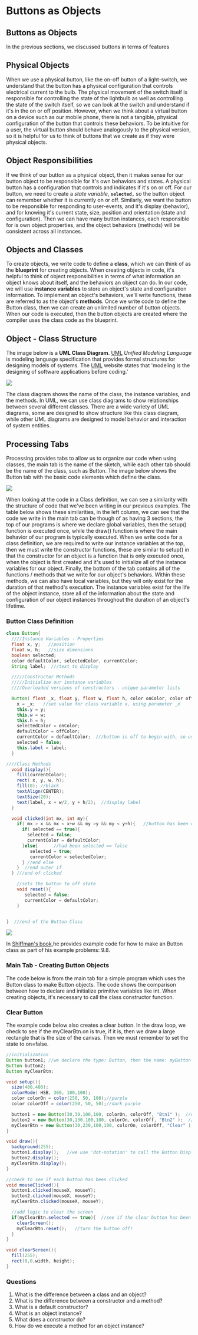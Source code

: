 # Buttons as Objects

## Buttons as Objects

In the previous sections, we discussed buttons in terms of features

## Physical Objects

When we use a physical button, like the on-off button of a light-switch, we understand that the button has a physical configuration that controls electrical current to the bulb. The physical movement of the switch itself is responsible for controlling the state of the lightbulb as well as controlling the state of the switch itself, so we can look at the switch and understand if it's in the on or off position. However, when we think about a virtual button on a device such as our mobile phone, there is not a tangible, physical configuration of the button that controls these behaviors. To be intuitive for a user, the virtual button should behave analogously to the physical version, so it is helpful for us to think of buttons that we create as if they were physical objects.

## Object Responsibilities

If we think of our button as a physical object, then it makes sense for our button object to be responsible for it's own behaviors and states. A physical button has a configuration that controls and indicates if it's on or off. For our button, we need to create a _state variable_, **`selected,`** so the button object can remember whether it is currently on or off. Similarly, we want the button to be responsible for responding to user-events, and it's display (behavior), and for knowing it's current state, size, position and orientation (state and configuration). Then we can have many button instances, each responsible for is own object properties, and the object behaviors (methods) will be consistent across all instances.

## Objects and Classes

To create objects, we write code to define a **class**, which we can think of as the **blueprint** for creating objects. When creating objects in code, it's helpful to think of object responsibilities in terms of what information an object knows about itself, and the behaviors an object can do. In our code, we will use **instance variables** to store an object's state and configuration information. To implement an object's behaviors, we'll write functions, these are referred to as the object's **methods**. Once we write code to define the Button class, then we can create an unlimited number of button objects. When our code is executed, then the button objects are created where the compiler uses the class code as the blueprint.

## Object - Class Structure

The image below is a **UML Class Diagram**. [UML](http://www.omg.org/gettingstarted/what\_is\_uml.htm) _Unified Modeling Language_ is modeling language specification that provides formal structures for designing models of systems. The [UML](http://www.omg.org/gettingstarted/what\_is\_uml.htm) website states that 'modeling is the designing of software applications before coding.'

![](<../../.gitbook/assets/Screen Shot 2019-04-01 at 7.45.41 AM.png>)

The class diagram shows the name of the class, the instance variables, and the methods. In UML, we can use class diagrams to show relationships between several different classes. There are a wide variety of UML diagrams, some are designed to show structure like this class diagram, while other UML diagrams are designed to model behavior and interaction of system entities.

## Processing Tabs

Processing provides tabs to allow us to organize our code when using classes, the main tab is the name of the sketch, while each other tab should be the name of the class, such as Button. The image below shows the Button tab with the basic code elements which define the class.

![](<../../.gitbook/assets/Screen Shot 2019-04-01 at 7.49.44 AM.png>)

When looking at the code in a Class definition, we can see a similarity with the structure of code that we've been writing in our previous examples. The table below shows these similarities, in the left column, we can see that the code we write in the main tab can be though of as having 3 sections, the top of our programs is where we declare global variables, then the setup() function is executed once, while the draw() function is where the main behavior of our program is typically executed. When we write code for a class definition, we are required to write our instance variables at the top, then we must write the constructor functions, these are similar to setup() in that the constructor for an object is a function that is only executed once, when the object is first created and it's used to initialize all of the instance variables for our object. Finally, the bottom of the tab contains all of the functions / methods that we write for our object's behaviors. Within these methods, we can also have local variables, but they will only exist for the duration of that method's execution. The instance variables exist for the life of the object instance, store all of the information about the state and configuration of our object instances throughout the duration of an object's lifetime.

### Button Class Definition

```java
class Button{
  ////Instance Variables - Properties
  float x, y;   //position
  float w, h;   //size dimensions
  boolean selected;
  color defaultColor, selectedColor, currentColor;
  String label;  ///text to display

  /////Constructor Methods
  /////Initialize our instance variables
  ////Overloaded versions of constructors - unique parameter lists

  Button( float _x, float y, float w, float h, color onColor, color offColor, String label){
    x = _x;   //set value for class variable x, using parameter _x
    this.y = y;
    this.w = w; 
    this.h = h;
    selectedColor = onColor;
    defaultColor = offColor;
    currentColor = defaultColor;  ///button is off to begin with, so use default color 
    selected = false;
    this.label = label;
  }

////Class Methods
  void display(){
    fill(currentColor);
    rect( x, y, w, h);
    fill(0); //black
    textAlign(CENTER);
    textSize(20);
    text(label, x + w/2, y + h/2);  //display label
  }

  void clicked(int mx, int my){
    if( mx > x && mx < x+w && my >y && my < y+h){   //button has been clicked
      if( selected == true){
        selected = false;
        currentColor = defaultColor;
      }else{      //had been selected == false
         selected = true;
         currentColor = selectedColor;
      } //end else
    }  //end outer if
  } ///end of clicked

    //sets the button to off state
    void reset(){
       selected = false;
       currentColor = defaultColor;
    }


}  ///end of the Button Class
```

![](../../.gitbook/assets/MainVsClass.png)

In [Shiffman's book](http://learningprocessing.org),he provides example code for how to make an Button class as part of his example problems: 9.8.

### Main Tab - Creating Button Objects

The code below is from the main tab for a simple program which uses the Button class to make Button objects. The code shows the comparison between how to declare and initialize primitive variables like int. When creating objects, it's necessary to call the class constructor function.

### Clear Button

The example code below also creates a clear button. In the draw loop, we check to see if the myClearBtn.on is true, if it is, then we draw a large rectangle that is the size of the canvas. Then we must remember to set the state to on=false.

```java
//initialization
Button button1; //we declare the type: Button, then the name: myButton
Button button2;
Button myClearBtn;

void setup(){
  size(400,400);
  colorMode( HSB, 360, 100,100);
  color colorOn = color(250, 50, 100);//purple
  color colorOff = color(250, 50, 50);//dark purple

  button1 = new Button(30,30,100,100, colorOn, colorOff, "Btn1" );  //create object-instance using 'new' keyword, call a constructor
  button2 = new Button(30,130,100,100, colorOn, colorOff, "Btn2" );  //create object-instance using 'new' keyword, call a constructor
  myClearBtn = new Button(30,230,100,100, colorOn, colorOff, "Clear" );  //create object-instance using 'new' keyword, call a constructor
}                            

void draw(){
  background(255);
  button1.display();   //we use 'dot-notation' to call the Button Display() method
  button2.display();
  myClearBtn.display();
}

//check to see if each button has been clicked
void mouseClicked(){
  button1.clicked(mouseX, mouseY); 
  button2.clicked(mouseX, mouseY);
  myClearBtn.clicked(mouseX, mouseY);

  //add logic to clear the screen
  if(myClearBtn.selected == true){  //see if the clear button has been clicked
    clearScreen();
    myClearBtn.reset();   //turn the button off!
  }
}

void clearScreen(){
  fill(255);
  rect(0,0,width, height);
}
```

### Questions

1. What is the difference between a class and an object?
2. What is the difference between a constructor and a method?
3. What is a default constructor?
4. What is an object instance?
5. What does a constructor do?
6. How do we execute a method for an object instance?
